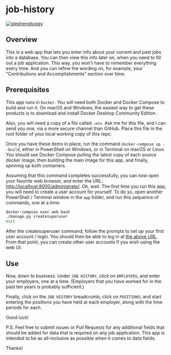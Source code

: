 # job-history

[![stephengtuggy](https://circleci.com/gh/stephengtuggy/job-history.svg?style=shield)](https://circleci.com/gh/stephengtuggy/job-history)

## Overview

This is a web app that lets you enter info about your current and past jobs into a database. You can then view this info later on, when you need to fill out a job application. This way, you won't have to remember everything every time. And you can refine the wording on, for example, your "Contributions and Accomplishments" section over time.

## Prerequisites

This app runs in `Docker`. You will need both Docker and Docker Compose to build and run it. On macOS and Windows, the easiest way to get these products is to download and install Docker Desktop Community Edition.

Also, you will need a copy of a file called `.env`. Ask me for this file, and I can send you one, via a more secure channel than GitHub. Place this file in the root folder of your local working copy of this repo.

Once you have these items in place, run the command `docker-compose up --build`, either in PowerShell on Windows, or in Terminal on macOS or Linux. You should see Docker Compose pulling the latest copy of each source docker image, then building the main image for this app, and finally, spinning up both containers.

Assuming that this command completes successfully, you can now open your favorite web browser, and enter the URL: [http://localhost:8000/administrate/](http://localhost:8000/administrate/). Oh, wait. The first time you run this app, you will need to create a user account for yourself. To do so, open another PowerShell / Terminal window in the `app` folder, and run this sequence of commands, one at a time:

```sh
docker-compose exec web bash
./manage.py createsuperuser
exit
```

After the createsuperuser command, follow the prompts to set up your first user account / login. You should then be able to log in at [the above URL](http://localhost:8000/administrate/). From that point, you can create other user accounts if you wish using the web UI.

## Use

Now, down to business. Under `JOB HISTORY`, click on `EMPLOYERS`, and enter your employers, one at a time. (Employers that you have worked for in the past ten years is probably sufficient.)

Finally, click on the `JOB HISTORY` breadcrumb; click on `POSITIONS`; and start entering the positions you have held at each employer, along with the time periods for each.

Good luck!

P.S. Feel free to submit issues or Pull Requests for any additional fields that should be added for data that is required on any job application. This app is intended to be as all-inclusive as possible when it comes to data fields.

Thanks!
